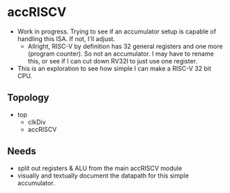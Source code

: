 # accRISCV

- Work in progress. Trying to see if an accumulator setup is capable of handling this ISA. If not, I'll adjust.
   - Allright, RISC-V by definition has 32 general registers and one more (program counter). So not an accumulator. I may have to rename this, or see if I can cut down RV32I to just use one register.
- This is an exploration to see how simple I can make a RISC-V 32 bit CPU.

## Topology
- top
   - clkDiv
   - accRISCV

## Needs
- split out registers & ALU from the main accRISCV module
- visually and textually document the datapath for this simple accumulator.